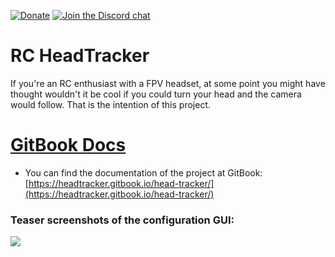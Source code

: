 [![Donate](https://img.shields.io/badge/Donate-PayPal-green.svg)](https://www.paypal.com/donate?hosted_button_id=NMU3B9Z82JB3A)
[![Join the Discord chat](https://img.shields.io/discord/827622724565467196?style=flat-square)](https://discord.gg/ux5hEaNSPQ)

# RC HeadTracker
If you're an RC enthusiast with a FPV headset, at some point you might have thought wouldn't it be cool if you could turn your head and the camera would follow. That is the intention of this project.

# [GitBook Docs](https://headtracker.gitbook.io/head-tracker/)
* You can find the documentation of the project at GitBook: [https://headtracker.gitbook.io/head-tracker/](https://headtracker.gitbook.io/head-tracker/)

### Teaser screenshots of the configuration GUI:
<img src="https://raw.githubusercontent.com/wiki/dlktdr/HeadTracker/media/gui/ScreenCapture1016.png">
